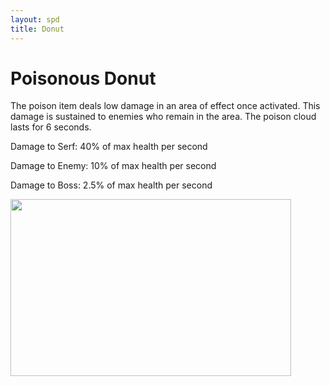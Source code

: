 ```yaml
---
layout: spd
title: Donut
---
```


# Poisonous Donut

The poison item deals low damage in an area of effect once activated. This damage is sustained to enemies who remain in the area. The poison cloud lasts for 6 seconds.

Damage to Serf: 40% of max health per second

Damage to Enemy: 10% of max health per second

Damage to Boss: 2.5% of max health per second

<img src="/assets/images/spd/item-poison.gif" width="449" height="283">
